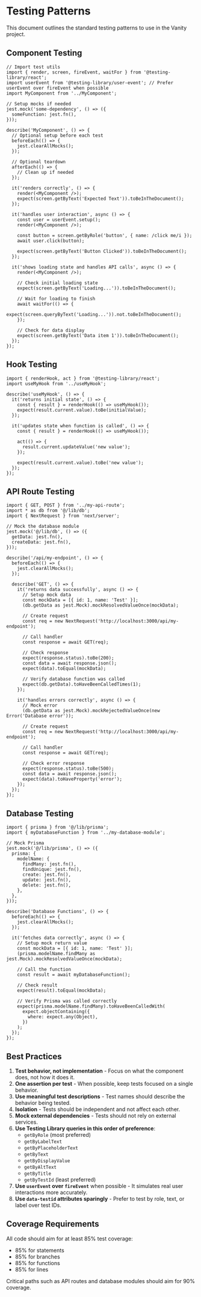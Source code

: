 # Testing Patterns

This document outlines the standard testing patterns to use in the Vanity project.

## Component Testing

```tsx
// Import test utils
import { render, screen, fireEvent, waitFor } from '@testing-library/react';
import userEvent from '@testing-library/user-event'; // Prefer userEvent over fireEvent when possible
import MyComponent from '../MyComponent';

// Setup mocks if needed
jest.mock('some-dependency', () => ({
  someFunction: jest.fn(),
}));

describe('MyComponent', () => {
  // Optional setup before each test
  beforeEach(() => {
    jest.clearAllMocks();
  });

  // Optional teardown
  afterEach(() => {
    // Clean up if needed
  });

  it('renders correctly', () => {
    render(<MyComponent />);
    expect(screen.getByText('Expected Text')).toBeInTheDocument();
  });

  it('handles user interaction', async () => {
    const user = userEvent.setup();
    render(<MyComponent />);

    const button = screen.getByRole('button', { name: /click me/i });
    await user.click(button);

    expect(screen.getByText('Button Clicked')).toBeInTheDocument();
  });

  it('shows loading state and handles API calls', async () => {
    render(<MyComponent />);

    // Check initial loading state
    expect(screen.getByText('Loading...')).toBeInTheDocument();

    // Wait for loading to finish
    await waitFor(() => {
      expect(screen.queryByText('Loading...')).not.toBeInTheDocument();
    });

    // Check for data display
    expect(screen.getByText('Data item 1')).toBeInTheDocument();
  });
});
```

## Hook Testing

```tsx
import { renderHook, act } from '@testing-library/react';
import useMyHook from '../useMyHook';

describe('useMyHook', () => {
  it('returns initial state', () => {
    const { result } = renderHook(() => useMyHook());
    expect(result.current.value).toBe(initialValue);
  });

  it('updates state when function is called', () => {
    const { result } = renderHook(() => useMyHook());

    act(() => {
      result.current.updateValue('new value');
    });

    expect(result.current.value).toBe('new value');
  });
});
```

## API Route Testing

```tsx
import { GET, POST } from '../my-api-route';
import * as db from '@/lib/db';
import { NextRequest } from 'next/server';

// Mock the database module
jest.mock('@/lib/db', () => ({
  getData: jest.fn(),
  createData: jest.fn(),
}));

describe('/api/my-endpoint', () => {
  beforeEach(() => {
    jest.clearAllMocks();
  });

  describe('GET', () => {
    it('returns data successfully', async () => {
      // Setup mock data
      const mockData = [{ id: 1, name: 'Test' }];
      (db.getData as jest.Mock).mockResolvedValueOnce(mockData);

      // Create request
      const req = new NextRequest('http://localhost:3000/api/my-endpoint');

      // Call handler
      const response = await GET(req);

      // Check response
      expect(response.status).toBe(200);
      const data = await response.json();
      expect(data).toEqual(mockData);

      // Verify database function was called
      expect(db.getData).toHaveBeenCalledTimes(1);
    });

    it('handles errors correctly', async () => {
      // Mock error
      (db.getData as jest.Mock).mockRejectedValueOnce(new Error('Database error'));

      // Create request
      const req = new NextRequest('http://localhost:3000/api/my-endpoint');

      // Call handler
      const response = await GET(req);

      // Check error response
      expect(response.status).toBe(500);
      const data = await response.json();
      expect(data).toHaveProperty('error');
    });
  });
});
```

## Database Testing

```tsx
import { prisma } from '@/lib/prisma';
import { myDatabaseFunction } from '../my-database-module';

// Mock Prisma
jest.mock('@/lib/prisma', () => ({
  prisma: {
    modelName: {
      findMany: jest.fn(),
      findUnique: jest.fn(),
      create: jest.fn(),
      update: jest.fn(),
      delete: jest.fn(),
    },
  },
}));

describe('Database Functions', () => {
  beforeEach(() => {
    jest.clearAllMocks();
  });

  it('fetches data correctly', async () => {
    // Setup mock return value
    const mockData = [{ id: 1, name: 'Test' }];
    (prisma.modelName.findMany as jest.Mock).mockResolvedValueOnce(mockData);

    // Call the function
    const result = await myDatabaseFunction();

    // Check result
    expect(result).toEqual(mockData);

    // Verify Prisma was called correctly
    expect(prisma.modelName.findMany).toHaveBeenCalledWith(
      expect.objectContaining({
        where: expect.any(Object),
      })
    );
  });
});
```

## Best Practices

1. **Test behavior, not implementation** - Focus on what the component does, not how it does it.
2. **One assertion per test** - When possible, keep tests focused on a single behavior.
3. **Use meaningful test descriptions** - Test names should describe the behavior being tested.
4. **Isolation** - Tests should be independent and not affect each other.
5. **Mock external dependencies** - Tests should not rely on external services.
6. **Use Testing Library queries in this order of preference**:
   - `getByRole` (most preferred)
   - `getByLabelText`
   - `getByPlaceholderText`
   - `getByText`
   - `getByDisplayValue`
   - `getByAltText`
   - `getByTitle`
   - `getByTestId` (least preferred)
7. **Use `userEvent` over `fireEvent`** when possible - It simulates real user interactions more accurately.
8. **Use `data-testid` attributes sparingly** - Prefer to test by role, text, or label over test IDs.

## Coverage Requirements

All code should aim for at least 85% test coverage:

- 85% for statements
- 85% for branches
- 85% for functions
- 85% for lines

Critical paths such as API routes and database modules should aim for 90% coverage.
